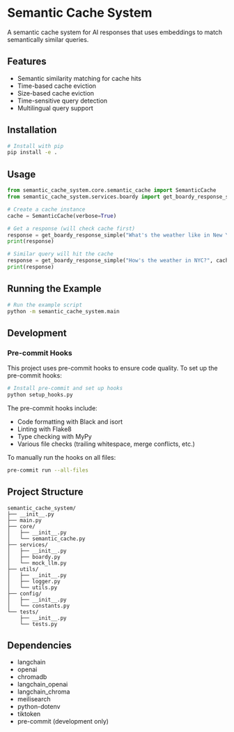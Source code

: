 # Semantic Cache System

A semantic cache system for AI responses that uses embeddings to match semantically similar queries.

## Features

- Semantic similarity matching for cache hits
- Time-based cache eviction
- Size-based cache eviction
- Time-sensitive query detection
- Multilingual query support

## Installation

```bash
# Install with pip
pip install -e .
```

## Usage

```python
from semantic_cache_system.core.semantic_cache import SemanticCache
from semantic_cache_system.services.boardy import get_boardy_response_simple

# Create a cache instance
cache = SemanticCache(verbose=True)

# Get a response (will check cache first)
response = get_boardy_response_simple("What's the weather like in New York?", cache)
print(response)

# Similar query will hit the cache
response = get_boardy_response_simple("How's the weather in NYC?", cache)
print(response)
```

## Running the Example

```bash
# Run the example script
python -m semantic_cache_system.main
```

## Development

### Pre-commit Hooks

This project uses pre-commit hooks to ensure code quality. To set up the pre-commit hooks:

```bash
# Install pre-commit and set up hooks
python setup_hooks.py
```

The pre-commit hooks include:
- Code formatting with Black and isort
- Linting with Flake8
- Type checking with MyPy
- Various file checks (trailing whitespace, merge conflicts, etc.)

To manually run the hooks on all files:

```bash
pre-commit run --all-files
```

## Project Structure

```
semantic_cache_system/
├── __init__.py
├── main.py
├── core/
│   ├── __init__.py
│   └── semantic_cache.py
├── services/
│   ├── __init__.py
│   ├── boardy.py
│   └── mock_llm.py
├── utils/
│   ├── __init__.py
│   ├── logger.py
│   └── utils.py
├── config/
│   ├── __init__.py
│   └── constants.py
└── tests/
    ├── __init__.py
    └── tests.py
```

## Dependencies

- langchain
- openai
- chromadb
- langchain_openai
- langchain_chroma
- meilisearch
- python-dotenv
- tiktoken
- pre-commit (development only)
